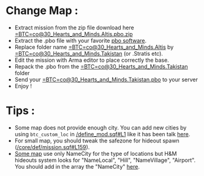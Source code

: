 # Change Map :

- Extract mission from the zip file download here [=BTC=co@30_Hearts_and_Minds.Altis.pbo.zip](https://github.com/Vdauphin/HeartsAndMinds/releases)
- Extract the .pbo file with your favorite [pbo software](https://pbo-manager-v-1-4.software.informer.com/download/).
- Replace folder name [=BTC=co@30_Hearts_and_Minds.Altis](https://github.com/Vdauphin/HeartsAndMinds/releases) by [=BTC=co@30_Hearts_and_Minds.Takistan](https://github.com/Vdauphin/HeartsAndMinds/releases) (or .Stratis etc).
- Edit the mission with Arma editor to place correctly the base.
- Repack the .pbo from the [=BTC=co@30_Hearts_and_Minds.Takistan](https://github.com/Vdauphin/HeartsAndMinds/releases) folder
- Send your [=BTC=co@30_Hearts_and_Minds.Takistan.pbo](https://github.com/Vdauphin/HeartsAndMinds/releases) to your server
- Enjoy !


# Tips :
- Some map does not provide enough city. You can add new cities by using `btc_custom_loc` in [/define_mod.sqf#L1](https://github.com/Vdauphin/HeartsAndMinds/blob/master/%3DBTC%3Dco%4030_Hearts_and_Minds.Altis/define_mod.sqf#L1) like it has been talk [here](https://forums.bohemia.net/forums/topic/165948-mp-btc-hearts-and-minds/?page=39&tab=comments#comment-3280136).
- For small map, you should tweak the safezone for hideout spawn ([/core/def/mission.sqf#L159](https://github.com/Vdauphin/HeartsAndMinds/blob/master/%3DBTC%3Dco%4030_Hearts_and_Minds.Altis/core/def/mission.sqf#L159)).
- [Some map](https://forums.bohemia.net/forums/topic/165948-mp-btc-hearts-and-minds/?page=52&tab=comments#comment-3348268) use only NameCity for the type of locations but H&M hideouts system looks for "NameLocal", "Hill", "NameVillage", "Airport". You should add in the array the "NameCity" [here](https://github.com/Vdauphin/HeartsAndMinds/blob/master/%3DBTC%3Dco%4030_Hearts_and_Minds.Altis/core/fnc/hideout/create.sqf#L49).
